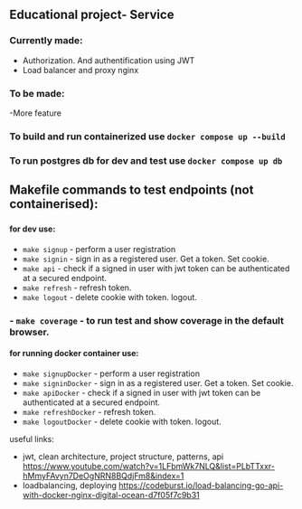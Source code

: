 ## Educational project- Service

### Currently made:
- Authorization. And authentification using JWT
- Load balancer and proxy nginx

### To be made:
-More feature

### To build and run containerized use `docker compose up --build`
### To run postgres db for dev and test use `docker compose up db`

## Makefile commands to test endpoints (not containerised):
###
#### for dev use:
- `make signup` - perform a user registration
- `make signin` - sign in as a registered user. Get a token. Set cookie.
- `make api` - check if a signed in user with jwt token can be authenticated at a secured endpoint.
- `make refresh` - refresh token.
- `make logout` - delete cookie with token. logout.
### - `make coverage` - to run test and show coverage in the default browser.
#### for running docker container use:
- `make signupDocker` - perform a user registration
- `make signinDocker` - sign in as a registered user. Get a token. Set cookie.
- `make apiDocker` - check if a signed in user with jwt token can be authenticated at a secured endpoint.
- `make refreshDocker` - refresh token.
- `make logoutDocker` - delete cookie with token. logout.

useful links:
- jwt, clean architecture, project structure, patterns, api https://www.youtube.com/watch?v=1LFbmWk7NLQ&list=PLbTTxxr-hMmyFAvyn7DeOgNRN8BQdjFm8&index=1
- loadbalancing, deploying https://codeburst.io/load-balancing-go-api-with-docker-nginx-digital-ocean-d7f05f7c9b31
